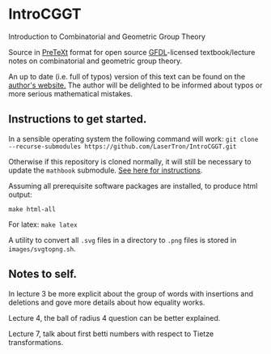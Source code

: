 # IntroCGGT
Introduction to Combinatorial and Geometric Group Theory

Source in [PreTeXt](http://mathbook.pugetsound.edu) format for open source [GFDL](https://www.gnu.org/copyleft/fdl.html)-licensed textbook/lecture notes on combinatorial and geometric group theory.

An up to date (i.e. full of typos) version of this text can be found on the [author's website.](https://www2.unb.ca/~ntouikan/MATH6022/IntroCGGT/html_output/frontmatter-1.html) The author will 
be delighted to  be informed about typos or more serious mathematical mistakes.

## Instructions to get started.
In a sensible operating system the following command will work:
`git clone --recurse-submodules https://github.com/LaserTron/IntroCGGT.git`

Otherwise if this repository is cloned normally, it will still be
necessary to update the `mathbook` submodule. [See here for
instructions](https://git-scm.com/book/en/v2/Git-Tools-Submodules).


Assuming all prerequisite software packages are installed, to produce html output:
```
make html-all
```
For latex:
`make latex`


A utility to convert all `.svg` files in a directory to `.png` files is stored in `images/svgtopng.sh`.

## Notes to self.
In lecture 3 be more explicit about the group of words with insertions and deletions and gove more details about how equality works.

Lecture 4, the ball of radius 4 question can be better explained.

Lecture 7, talk about first betti numbers with respect to Tietze transformations.
